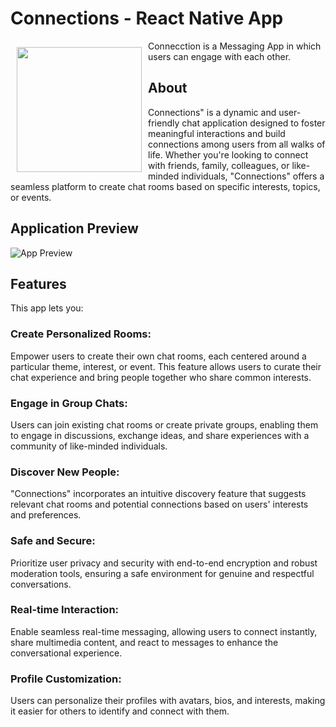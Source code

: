 # Connections - React Native App 

<img src="https://github.com/Dev-Hooman/connections/assets/80707427/f338436d-4519-4688-abf9-22afb9920513" align="left"
width="200" hspace="10" vspace="10">

Connecction is a Messaging App in which users can engage with each other.  

## About
Connections" is a dynamic and user-friendly chat application designed to foster meaningful interactions and build connections among users from all walks of life. Whether you're looking to connect with friends, family, colleagues, or like-minded individuals, "Connections" offers a seamless platform to create chat rooms based on specific interests, topics, or events.

## Application Preview
![App Preview ](https://github.com/Dev-Hooman/connections/assets/80707427/338d214b-c10e-47fa-9c54-40135b78cd16)

## Features

This app lets you:
### Create Personalized Rooms: 
Empower users to create their own chat rooms, each centered around a particular theme, interest, or event. This feature allows users to curate their chat experience and bring people together who share common interests.

### Engage in Group Chats:
Users can join existing chat rooms or create private groups, enabling them to engage in discussions, exchange ideas, and share experiences with a community of like-minded individuals.

### Discover New People: 
"Connections" incorporates an intuitive discovery feature that suggests relevant chat rooms and potential connections based on users' interests and preferences.

### Safe and Secure: 
Prioritize user privacy and security with end-to-end encryption and robust moderation tools, ensuring a safe environment for genuine and respectful conversations.

### Real-time Interaction: 
Enable seamless real-time messaging, allowing users to connect instantly, share multimedia content, and react to messages to enhance the conversational experience.

### Profile Customization: 
Users can personalize their profiles with avatars, bios, and interests, making it easier for others to identify and connect with them.



